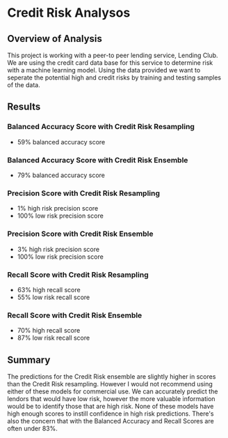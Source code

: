 # Credit Risk Analysos

## Overview of Analysis
This project is working with a peer-to peer lending service, Lending Club.  We are using the credit card data base for this service to determine risk with a machine learning model.  Using the data provided we want to seperate the potential high and credit risks by training and testing samples of the data.

## Results

### Balanced Accuracy Score with Credit Risk Resampling
* 59% balanced accuracy score

### Balanced Accuracy Score with Credit Risk Ensemble
* 79% balanced accuracy score


### Precision Score with Credit Risk Resampling
* 1% high risk precision score
* 100% low risk precision score

### Precision Score with Credit Risk Ensemble
* 3% high risk precision score
* 100% low risk precision score

### Recall Score with Credit Risk Resampling
* 63% high recall score
* 55% low risk recall score

### Recall Score with Credit Risk Ensemble
* 70% high recall score
* 87% low risk recall score


## Summary
The predictions for the Credit Risk ensemble are slightly higher in scores than the Credit Risk resampling.  However I would not recommend using either of these models for commercial use.  We can accurately predict the lendors that would have low risk, however the more valuable information would be to identify those that are high risk.  None of these models have high enough scores to instill confidence in high risk predictions. There's also the concern that with the Balanced Accuracy and Recall Scores are often under 83%.  